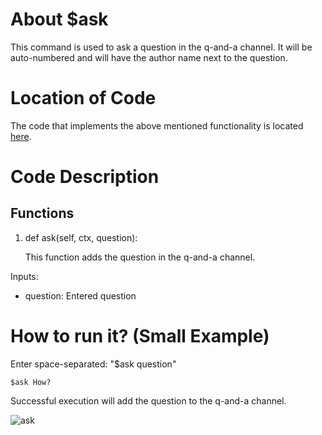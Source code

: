 # About $ask
This command is used to ask a question in the q-and-a channel.
It will be auto-numbered and will have the author name next to the question.

# Location of Code
The code that implements the above mentioned functionality is located [here](../../cogs/qanda.py).

# Code Description
## Functions

1. def ask(self, ctx, question):
   
   This function adds the question in the q-and-a channel.

Inputs:

- question: Entered question
   
# How to run it? (Small Example)
Enter space-separated: "$ask question"
```
$ask How?
```
Successful execution will add the question to the q-and-a channel.

![ask](./ask.png)
